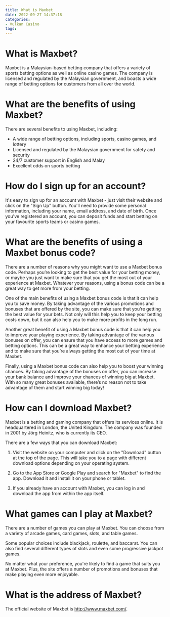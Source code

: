 ```yaml
---
title: What is Maxbet
date: 2022-09-27 14:37:18
categories:
- Vulkan Casino
tags:
---
```



#  What is Maxbet?

Maxbet is a Malaysian-based betting company that offers a variety of sports betting options as well as online casino games. The company is licensed and regulated by the Malaysian government, and boasts a wide range of betting options for customers from all over the world.

# What are the benefits of using Maxbet?

There are several benefits to using Maxbet, including:

- A wide range of betting options, including sports, casino games, and lottery
- Licensed and regulated by the Malaysian government for safety and security
- 24/7 customer support in English and Malay
- Excellent odds on sports betting

# How do I sign up for an account?

It's easy to sign up for an account with Maxbet - just visit their website and click on the "Sign Up" button. You'll need to provide some personal information, including your name, email address, and date of birth. Once you've registered an account, you can deposit funds and start betting on your favourite sports teams or casino games.

#  What are the benefits of using a Maxbet bonus code?

There are a number of reasons why you might want to use a Maxbet bonus code. Perhaps you’re looking to get the best value for your betting money, or maybe you just want to make sure that you get the most out of your experience at Maxbet. Whatever your reasons, using a bonus code can be a great way to get more from your betting.

One of the main benefits of using a Maxbet bonus code is that it can help you to save money. By taking advantage of the various promotions and bonuses that are offered by the site, you can make sure that you’re getting the best value for your bets. Not only will this help you to keep your betting costs down, but it can also help you to make more profits in the long run.

Another great benefit of using a Maxbet bonus code is that it can help you to improve your playing experience. By taking advantage of the various bonuses on offer, you can ensure that you have access to more games and betting options. This can be a great way to enhance your betting experience and to make sure that you’re always getting the most out of your time at Maxbet.

Finally, using a Maxbet bonus code can also help you to boost your winning chances. By taking advantage of the bonuses on offer, you can increase your bank balance and improve your chances of winning big at Maxbet. With so many great bonuses available, there’s no reason not to take advantage of them and start winning big today!

#  How can I download Maxbet?

Maxbet is a betting and gaming company that offers its services online. It is headquartered in London, the United Kingdom. The company was founded in 2001 by Jörg Heinitz, who is currently its CEO.

There are a few ways that you can download Maxbet:

1. Visit the website on your computer and click on the "Download" button at the top of the page. This will take you to a page with different download options depending on your operating system.

2. Go to the App Store or Google Play and search for "Maxbet" to find the app. Download it and install it on your phone or tablet.

3. If you already have an account with Maxbet, you can log in and download the app from within the app itself.

#  What games can I play at Maxbet?

There are a number of games you can play at Maxbet. You can choose from a variety of arcade games, card games, slots, and table games.

Some popular choices include blackjack, roulette, and baccarat. You can also find several different types of slots and even some progressive jackpot games.

No matter what your preference, you're likely to find a game that suits you at Maxbet. Plus, the site offers a number of promotions and bonuses that make playing even more enjoyable.

#  What is the address of Maxbet?

The official website of Maxbet is http://www.maxbet.com/.